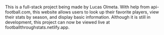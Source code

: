 This is a full-stack project being made by Lucas Olmeta. With help from api-football.com, this website allows users to look up their favorite players, view their stats by season, and display basic information. Although it is still in development, this project can now be viewed live at footballthroughstats.netlify.app. 

